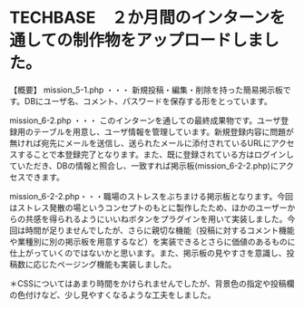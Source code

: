 # TECHBASE　２か月間のインターンを通しての制作物をアップロードしました。
【概要】
mission_5-1.php ・・・ 新規投稿・編集・削除を持った簡易掲示板です。DBにユーザ名、コメント、パスワードを保存する形をとっています。

mission_6-2.php ・・・ このインターンを通しての最終成果物です。ユーザ登録用のテーブルを用意し、ユーザ情報を管理しています。新規登録内容に問題が無ければ宛先にメールを送信し、送られたメールに添付されているURLにアクセスすることで本登録完了となります。また、既に登録されている方はログインしていただき、DBの情報と照合し、一致すれば掲示板(mission_6-2-2.php)にアクセスできます。

mission_6-2-2.php・・・職場のストレスをぶちまける掲示板となります。今回はストレス発散の場というコンセプトのもとに製作したため、ほかのユーザーからの共感を得られるようにいいねボタンをプラグインを用いて実装しました。今回は時間が足りませんでしたが、さらに親切な機能（投稿に対するコメント機能や業種別に別の掲示板を用意するなど）を実装できるとさらに価値のあるものに仕上がっていくのではないかと思います。また、掲示板の見やすさを意識し、投稿数に応じたページング機能も実装しました。

＊CSSについてはあまり時間をかけられませんでしたが、背景色の指定や投稿欄の色付けなど、少し見やすくなるような工夫をしました。
